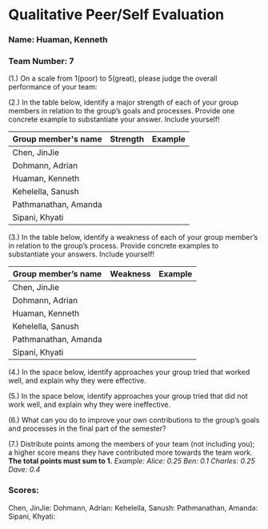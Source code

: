 # Qualitative Peer/Self Evaluation

### Name: Huaman, Kenneth
### Team Number: 7

(1.) On a scale from 1(poor) to 5(great), please judge the overall performance of your team:

(2.) In the table below, identify a major strength of each of your group members in relation to the group’s goals and processes. Provide one concrete example to substantiate your answer. Include yourself!

| Group member's name | Strength | Example |
| ------------------- | -------- | ------- |
|Chen, JinJie|||
|Dohmann, Adrian|||
|Huaman, Kenneth|||
|Kehelella, Sanush|||
|Pathmanathan, Amanda|||
|Sipani, Khyati|||

(3.) In the table below, identify a weakness of each of your group member’s in relation to the group’s process. Provide concrete examples to substantiate your answers. Include yourself!

| Group member’s name | Weakness | Example |
| ------------------- | -------- | ------- |
|Chen, JinJie|||
|Dohmann, Adrian|||
|Huaman, Kenneth|||
|Kehelella, Sanush|||
|Pathmanathan, Amanda|||
|Sipani, Khyati|||

(4.) In the space below, identify approaches your group tried that worked well, and explain why they were effective.

(5.) In the space below, identify approaches your group tried that did not work well, and explain why they were ineffective.

(6.) What can you do to improve your own contributions to the group’s goals and processes in the final part of the semester?

(7.) Distribute points among the members of your team (not including you); a higher score means they have contributed more towards the team work. **The total points must sum to 1.**
*Example:
Alice: 0.25
Ben: 0.1
Charles: 0.25
Dave: 0.4*

### Scores:
Chen, JinJie: 
Dohmann, Adrian: 
Kehelella, Sanush: 
Pathmanathan, Amanda: 
Sipani, Khyati: 

